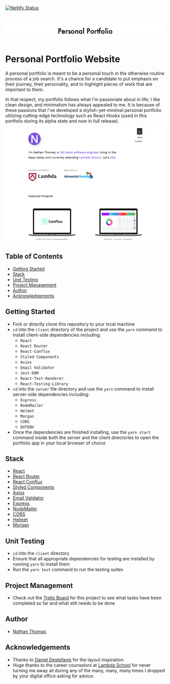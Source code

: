 [![Netlify Status](https://api.netlify.com/api/v1/badges/727fcefd-6800-42a4-9363-af9f0fb48bad/deploy-status)](https://app.netlify.com/sites/compassionate-meninsky-4f3d6c/deploys)

#

<h1 align="center"><img src="./assets/readme-title.png" /></h1>

# Personal Portfolio Website

A personal portfolio is meant to be a personal touch in the otherwise routine process of a job search. It's a chance for a candidate to put emphasis on their journey, their personality, and to highlight pieces of work that are important to them.

In that respect, my portfolio follows what I'm passionate about in life; I like clean design, and minimalism has always appealed to me. It is because of these passions that I've developed a stylish-yet-minimal personal portfolio utilizing cutting-edge technology such as React Hooks (used in this portfolio during its alpha state and now in full release).
<br>

![Portfolio Site Example Shot](./assets/readme-sample.png)
<br>

## Table of Contents

- [Getting Started](#getting-started)
- [Stack](#stack)
- [Unit Testing](#unit-testing)
- [Project Management](#project-management)
- [Author](#author)
- [Acknowledgements](#acknowledgements)

## Getting Started

- Fork or directly clone this repository to your local machine
- `cd` into the `client` directory of the project and use the `yarn` command to install client-side dependencies including:
  - `React`
  - `React Router`
  - `React-Conflux`
  - `Styled Components`
  - `Axios`
  - `Email Validator`
  - `Jest-DOM`
  - `React-Test-Renderer`
  - `React-Testing-Library`
- `cd` into the `server` file directory and use the `yarn` command to install server-side dependencies including:
  - `Express`
  - `NodeMailer`
  - `Helmet`
  - `Morgan`
  - `CORS`
  - `DOTENV`
- Once the dependencies are finished installing, use the `yarn start` command inside both the server and the client directories to open the portfolio app in your local browser of choice

## Stack

- [React](https://reactjs.org/)
- [React Router](https://github.com/ReactTraining/react-router)
- [React Conflux](https://github.com/dustinmyers/react-conflux)
- [Styled Components](https://www.styled-components.com/)
- [Axios](https://www.npmjs.com/package/axios)
- [Email Validator](https://www.npmjs.com/package/email-validator)
- [Express](https://expressjs.com/)
- [NodeMailer](https://nodemailer.com/about/)
- [CORS](https://github.com/expressjs/cors)
- [Helmet](https://helmetjs.github.io/)
- [Morgan](https://www.npmjs.com/package/morgan)

## Unit Testing

- `cd` into the `client` directory
- Ensure that all appropriate dependencies for testing are installed by running `yarn` to install them
- Run the `yarn test` command to run the testing suites

## Project Management

- Check out the [Trello Board](https://trello.com/b/AnRRw8EN/nathan-thomas-personal-portfolio) for this project to see what tasks have been completed so far and what still needs to be done

## Author

- [Nathan Thomas](https://github.com/nwthomas)

## Acknowledgements

- Thanks to [Daniel Destefanis](http://danielrd.com/) for the layout inspiration.
- _Huge_ thanks to the career counselors at [Lambda School](https://lambdaschool.com/) for never turning me away all during any of the many, many, many times I dropped by your digital office asking for advice.
